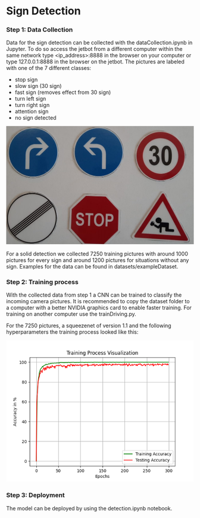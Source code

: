 # Sign Detection
### Step 1: Data Collection
Data for the sign detection can be collected with the dataCollection.ipynb in Jupyter. To do so access the jetbot 
from a different computer within the same network type <ip_address>:8888 in the browser on your computer or type 
127.0.0.1:8888 in the browser on the jetbot. The pictures are labeled with one of the 7 different classes:
- stop sign
- slow sign (30 sign)
- fast sign (removes effect from 30 sign)
- turn left sign 
- turn right sign
- attention sign
- no sign detected

![alt text](https://github.com/echelon210/PS_Robotik_2022/blob/main/Jupyter/1_SignDetection/documentation/signs.jpeg?raw=true)

For a solid detection we collected 7250 training pictures with around 1000 pictures for every sign and around 1200 
pictures for situations without any sign. Examples for the data can be found in datasets/exampleDataset. 

### Step 2: Training process
With the collected data from step 1 a CNN can be trained to classify the incoming camera pictures. It is recommended to 
copy the dataset folder to a computer with a better NVIDIA graphics card to enable faster training. For training on 
another computer use the trainDriving.py.

For the 7250 pictures, a squeezenet of version 1.1 and the following hyperparameters the training process looked like 
this:

![alt text](https://github.com/echelon210/PS_Robotik_2022/blob/main/Jupyter/1_SignDetection/documentation/trainingSignDetection.png?raw=true)

### Step 3: Deployment
The model can be deployed by using the detection.ipynb notebook. 